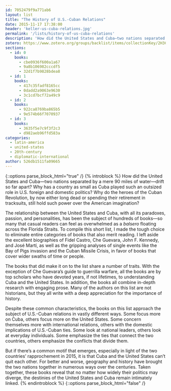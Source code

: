 ```yaml
---
id: 7052479f9a771ab6
layout: list
title: "The History of U.S.-Cuban Relations"
date: 2015-11-17 17:38:00
header: 'keller-us-cuba-relations.jpg'
permalink: '/lists/history-of-us-cuba-relations'
description: 'How did the United States and Cuba—two nations separated by a mere 90 miles of water—drift so far apart? Why has a country as small as Cuba played such an outsized role in U.S. foreign and domestic politics? Why do the heroes of the Cuban Revolution, by now either long dead or spending their retirement in tracksuits, still hold such power over the American imagination?'
zotero: https://www.zotero.org/groups/backlist/items/collectionKey/2H3CCBC2
sections:
  - id: 0
    books:
      - cbe0936f600a1a67
      - 9a8b106982cccdf5
      - 32d1f7b9828bdea8
  - id: 1
    books:
      - 417c35fadf8165cc
      - 0dadd2a9063e9630
      - 3c1cd7bcf72a49c9
  - id: 2
    books:
      - 922ca8769ba865b5
      - 9e574b66f7070937
  - id: 3
    books:
      - 3635f5e7c9f3f2c3
      - d982aeb96ffd583a
categories:
  - latin-america
  - united-states
  - 20th-century
  - diplomatic-international
author: 526db1511fa09665
---
```

{::options parse_block_html="true" /}
{% introblock %}
How did the United States and Cuba—two nations separated by a mere 90 miles of water—drift so far apart? Why has a country as small as Cuba played such an outsized role in U.S. foreign and domestic politics? Why do the heroes of the Cuban Revolution, by now either long dead or spending their retirement in tracksuits, still hold such power over the American imagination?

The relationship between the United States and Cuba, with all its paradoxes, passion, and personalities, has been the subject of hundreds of books—so many that casual readers can feel as overwhelmed as a _balsero_ floating across the Florida Straits. To compile this short list, I made the tough choice to eliminate entire categories of books that also merit reading. I left aside the excellent biographies of Fidel Castro, Che Guevara, John F. Kennedy, and José Martí, as well as the gripping analyses of single events like the Bay of Pigs invasion and the Cuban Missile Crisis, in favor of books that cover wider swaths of time or people.

The books that did make it on to the list share a number of traits. With the exception of Che Guevara’s guide to guerrilla warfare, all the books are by top scholars who have devoted years, if not lifetimes, to understanding Cuba and the United States. In addition, the books all combine in-depth research with engaging prose. Many of the authors on this list are not historians, but they all write with a deep appreciation for the importance of history.

Despite these common characteristics, the books on this list approach the subject of U.S.-Cuban relations in vastly different ways. Some focus more on Cuba, others focus more on the United States. Some concern themselves more with international relations, others with the domestic implications of U.S.-Cuban ties. Some look at national leaders, others look at everyday individuals. Some emphasize the ties that connect the two countries, others emphasize the conflicts that divide them.

But if there’s a common motif that emerges, especially in light of the two countries’ rapprochement in 2015, it is that Cuba and the United States can’t quit each other. For better and worse, geography and history have brought the two nations together in numerous ways over the centuries. Taken together, these books reveal that no matter how widely their politics may diverge, the destinies of the United States and Cuba remain intimately linked.
{% endintroblock %}
{::options parse_block_html="false" /}
